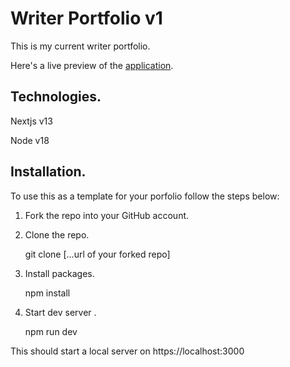 # Writer Portfolio v1

This is my current writer portfolio.

Here's a live preview of the [application](https://otabil-writer.netlify.app).

## Technologies.

Nextjs v13

Node v18

## Installation.

To use this as a template for your porfolio follow the steps below:

1. Fork the repo into your GitHub account.

2. Clone the repo.

    git clone [...url of your forked repo]

3. Install packages.

    npm install

4. Start dev server .

    npm run dev

This should start a local server on https://localhost:3000

